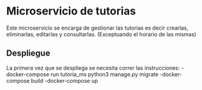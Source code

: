 # Microservicio de tutorias
Este microservicio se encarga de gestionar las tutorias es decir crearlas, eliminarlas, editarlas y consultarlas. (Exceptuando el horario de las mismas)

## Despliegue
La primera vez que se despliega se necesita correr las instrucciones:
-docker-compose run tutoria_ms python3 manage.py migrate
-docker-compose build
-docker-compose up

